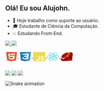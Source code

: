 ## Olá! Eu sou Alujohn.


- 🔭 Hoje trabalho como suporte ao usuário.
- 🎓 Estudante de Ciência da Computação.
- 💥 Estudando Front-End.
<div>
  <a href="https://github.com/alujohn">
  <img height="155em" src="https://github-readme-stats.vercel.app/api?username=alujohn&show_icons=true&theme=dracula&include_all_commits=true&count_private=true"/>
  <img height="155em" src="https://github-readme-stats.vercel.app/api/top-langs/?username=alujohn&layout=compact&langs_count=7&theme=dracula"/>
</div>
  
<div style="display: inline_block"><br>
  <img align="center" alt="Alujohn-HTML" height="30" width="40" src="https://raw.githubusercontent.com/devicons/devicon/master/icons/html5/html5-original.svg">
  <img align="center" alt="Alujohn-CSS" height="30" width="40" src="https://raw.githubusercontent.com/devicons/devicon/master/icons/css3/css3-original.svg">
  <img align="center" alt="Alujohn-Js" height="30" width="40" src="https://raw.githubusercontent.com/devicons/devicon/master/icons/javascript/javascript-plain.svg">
  <img align="center" alt="Alujohn-React" height="30" width="40" src="https://raw.githubusercontent.com/devicons/devicon/master/icons/react/react-original.svg">
  <img align="center" alt="Alujohn-Ruby" height="30" width="40" src="https://github.com/devicons/devicon/blob/master/icons/ruby/ruby-original.svg">
</div>
  
  ##
  
<div>
  <a href="https://instagram.com/alujohn_" target="_blank"><img src="https://img.shields.io/badge/-Instagram-%23E4405F?style=for-the-badge&logo=instagram&logoColor=white" target="_blank"></a>
 	<a href = "mailto:zjohnsrs@gmail.com"><img src="https://img.shields.io/badge/-Gmail-%23333?style=for-the-badge&logo=gmail&logoColor=white" target="_blank"></a>
  <a href="https://www.linkedin.com/in/alujohn-rodrigues-13310614/" target="_blank"><img src="https://img.shields.io/badge/-LinkedIn-%230077B5?style=for-the-badge&logo=linkedin&logoColor=white" target="_blank"></a>
  
  ![Snake animation](https://github.com/alujohn/alujohn/blob/output/github-contribution-grid-snake.svg)
  
</div>
